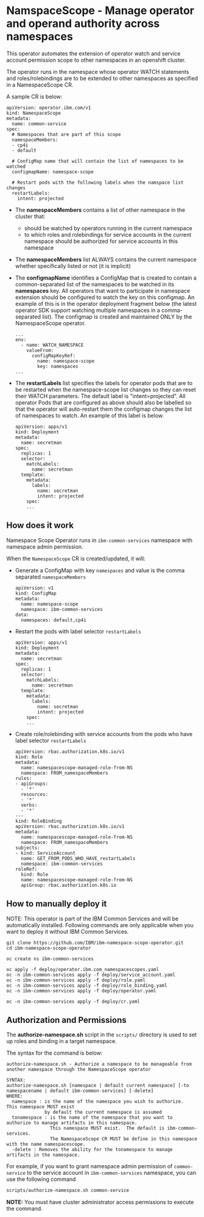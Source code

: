 # NamspaceScope - Manage operator and operand authority across namespaces

This operator automates the extension of operator watch and service account permission scope to other namespaces in an openshift cluster.

The operator runs in the namespace whose operator WATCH statements and roles/rolebindings are to be extended to other namespaces as specified in a NamespaceScope CR.

A sample CR is below:

```
apiVersion: operator.ibm.com/v1
kind: NamespaceScope
metadata:
  name: common-service
spec:
  # Namespaces that are part of this scope
  namespaceMembers:
  - cp4i
  - default

  # ConfigMap name that will contain the list of namespaces to be watched
  configmapName: namespace-scope

  # Restart pods with the following labels when the namspace list changes
  restartLabels:
    intent: projected
  ```

- The **namespaceMembers** contains a list of other namespace in the cluster that:
  - should be watched by operators running in the current namespace
  - to which roles and rolebindings for service accounts in the current namespace should be authorized for service accounts in this namespace

- The **namespaceMembers** list ALWAYS contains the current namespace whether specifically listed or not (it is implicit)

- The **configmapName** identifies a ConfigMap that is created to contain a common-separated list of the namespaces to be watched in its **namespaces** key.  All operators that want to participate in namespace extension should be configured to watch the key on this configmap.  An example of this is in the operator deployment fragment below (the latest operator SDK support watching multiple namespaces in a comma-separated list). The configmap is created and maintained ONLY by the NamespaceScope operator.

    ```
    ...
    env:
      - name: WATCH_NAMESPACE
        valueFrom:
          configMapKeyRef:
            name: namespace-scope
            key: namespaces
    ...
    ```

- The **restartLabels** list specifies the labels for operator pods that are to be restarted when the namespace-scope list changes so they can reset their WATCH parameters.  The default label is "intent=projected". All operator Pods that are configured as above should also be labelled so that the operator will auto-restart them the configmap changes the list of namespaces to watch.  An example of this label is below.

    ```
    apiVersion: apps/v1
    kind: Deployment
    metadata:
      name: secretman
    spec:
      replicas: 1
      selector:
        matchLabels:
          name: secretman
      template:
        metadata:
          labels:
            name: secretman
            intent: projected
        spec:
        ...
    ```


## How does it work

Namespace Scope Operator runs in `ibm-common-services` namespace with namespace admin permission.

When the `NamespaceScope` CR is created/updated, it will:

* Generate a ConfigMap with key `namespaces` and value is the comma separated `namespaceMembers`

    ```
    apiVersion: v1
    kind: ConfigMap
    metadata:
      name: namespace-scope
      namespace: ibm-common-services
    data:
      namespaces: default,cp4i
    ```
* Restart the pods with label selector `restartLabels`

    ```
    apiVersion: apps/v1
    kind: Deployment
    metadata:
      name: secretman
    spec:
      replicas: 1
      selector:
        matchLabels:
          name: secretman
      template:
        metadata:
          labels:
            name: secretman
            intent: projected
        spec:
        ...
    ```

* Create role/rolebinding with service accounts from the pods who have label selector `restartLabels`

    ```
    apiVersion: rbac.authorization.k8s.io/v1
    kind: Role
    metadata:
      name: namespacescope-managed-role-from-NS
      namespace: FROM_namespaceMembers
    rules:
    - apiGroups:
      - '*'
      resources:
      - '*'
      verbs:
      - '*'
    ---
    kind: RoleBinding
    apiVersion: rbac.authorization.k8s.io/v1
    metadata:
      name: namespacescope-managed-role-from-NS
      namespace: FROM_namespaceMembers
    subjects:
    - kind: ServiceAccount
      name: GET_FROM_PODS_WHO_HAVE_restartLabels
      namespace: ibm-common-services
    roleRef:
      kind: Role
      name: namespacescope-managed-role-from-NS
      apiGroup: rbac.authorization.k8s.io
    ```


## How to manually deploy it

NOTE: This operator is part of the IBM Common Services and will be automatically installed. Following commands are only applicable when you want to deploy it without IBM Common Services.

```
git clone https://github.com/IBM/ibm-namespace-scope-operator.git
cd ibm-namespace-scope-operator

oc create ns ibm-common-services

oc apply -f deploy/operator.ibm.com_namespacescopes.yaml
oc -n ibm-common-services apply -f deploy/service_account.yaml
oc -n ibm-common-services apply -f deploy/role.yaml
oc -n ibm-common-services apply -f deploy/role_binding.yaml
oc -n ibm-common-services apply -f deploy/operator.yaml

oc -n ibm-common-services apply -f deploy/cr.yaml
```

## Authorization and Permissions

The **authorize-namespace.sh** script in the `scripts/` directory is used to set up roles and binding in a target namespace.

The syntax for the command is below:

```
authorize-namespace.sh - Authorize a namespace to be manageable from another namespace through the NamespaceScope operator

SYNTAX:
authorize-namespace.sh [namespace | default current namespace] [-to namespacename | default ibm-common-services] [-delete]
WHERE:
  namespace : is the name of the namespace you wish to authorize.  This namespace MUST exist
              by default the current namespace is assumed
  tonamespace : is the name of the namespace that you want to authorize to manage artifacts in this namespace.
                This namespace MUST exist.  The default is ibm-common-services.
                The NamespaceScope CR MUST be define in this namespace with the name namespacescope.
  -delete : Removes the ability for the tonamespace to manage artifacts in the namespace.

```

For example, if you want to grant namespace admin permission of `common-service` to the service account in `ibm-common-services` namespace, you can use the following command

```bash
scripts/authorize-namespace.sh common-service
```

**NOTE:** You must have cluster administrator access permissions to execute the command.
